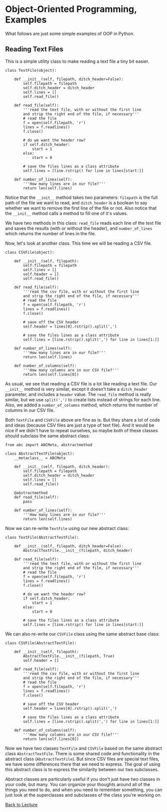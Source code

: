 # Object-Oriented Programming, Examples

What follows are just some simple examples of OOP in Python.

## Reading Text Files

This is a simple utility class to make reading a text file a tiny bit easier.

    class TextFile(object):
    
        def __init__(self, filepath, ditch_header=False):
            self.filepath = filepath
            self.ditch_header = ditch_header
            self.lines = []
            self.read_file()
        
        def read_file(self):
            '''read the text file, with or without the first line
            and strip the right end of the file, if necessary'''
            # read the file
            f = open(self.filepath, 'r')
            lines = f.readlines()
            f.close()
    
            # do we want the header row?
            if self.ditch_header:
                start = 1
            else:
                start = 0
            
            # save the files lines as a class attribute
            self.lines = [line.rstrip() for line in lines[start:]]
        
        def number_of_lines(self):
            '''How many lines are in our file?'''
            return len(self.lines)

Notice that the `__init__` method takes two parameters: `filepath` is the full path of the file we want to read, and `ditch_header` is a boolean to say whether we want to remove the first line of the file or not. Also notice that the `__init__` method calls a method to fill one of it's values.

We have two methods in this class: `read_file` reads each line of the text file and saves the results (with or without the header), and `number_of_lines` which returns the number of lines in the file.

Now, let's look at another class. This time we will be reading a CSV file.

    class CSVFile(object):
    
        def __init__(self, filepath):
            self.filepath = filepath
            self.lines = []
            self.header = []
            self.read_file()
        
        def read_file(self):
            '''read the csv file, with or without the first line
            and strip the right end of the file, if necessary'''
            # read the file
            f = open(self.filepath, 'r')
            lines = f.readlines()
            f.close()
            
            # save off the CSV header
            self.header = lines[0].rstrip().split(',')
            
            # save the files lines as a class attribute
            self.lines = [line.rstrip().split(',') for line in lines[1:]]
        
        def number_of_lines(self):
            '''How many lines are in our file?'''
            return len(self.lines)
        
        def number_of_columns(self):
            '''How many columns are in our CSV file?'''
            return len(self.lines[0])

As usual, we see that reading a CSV file is a lot like reading a text file. Our `__init__` method is very similar, except it doesn't take a `ditch_header` parameter, and includes a `header` value. The `read_file` method is really similar, but we use `split(',')` to create lists instead of strings for each line. Also, we added a `number_of_columns` method, which returns the number of columns in our CSV file.

Both `TextFile` and `CSVFile` above are fine as is. But they share a lot of code and ideas (because CSV files are just a type of text file). And it would be nice if we didn't have to repeat ourselves, so maybe both of these classes should subclass the same abstract class:

    from abc import ABCMeta, abstractmethod
    
    class AbstractTextFile(object):
        __metaclass__ = ABCMeta
        
        def __init__(self, filepath, ditch_header):
            self.filepath = filepath
            self.ditch_header = ditch_header
            self.lines = []
            self.read_file()

        @abstractmethod
        def read_file(self):
            pass
            
        def number_of_lines(self):
            '''How many lines are in our file?'''
            return len(self.lines)

Now we can re-write `TextFile` using our new abstract class:

    class TextFile(AbstractTextFile):
    
        def __init__(self, filepath, ditch_header=False):
            AbstractTextFile.__init__(filepath, ditch_header)
        
        def read_file(self):
            '''read the text file, with or without the first line
            and strip the right end of the file, if necessary'''
            # read the file
            f = open(self.filepath, 'r')
            lines = f.readlines()
            f.close()
    
            # do we want the header row?
            if self.ditch_header:
                start = 1
            else:
                start = 0
            
            # save the files lines as a class attribute
            self.lines = [line.rstrip() for line in lines[start:]]

We can also re-write our `CSVFile` class using the same abstract base class:

    class CSVFile(AbstractTextFile):
    
        def __init__(self, filepath):
            AbstractTextFile.__init__(filepath, True)
            self.header = []
        
        def read_file(self):
            '''read the csv file, with or without the first line
            and strip the right end of the file, if necessary'''
            # read the file
            f = open(self.filepath, 'r')
            lines = f.readlines()
            f.close()
            
            # save off the CSV header
            self.header = lines[0].rstrip().split(',')
            
            # save the files lines as a class attribute
            self.lines = [line.rstrip().split(',') for line in lines[1:]]
        
        def number_of_columns(self):
            '''How many columns are in our CSV file?'''
            return len(self.lines[0])
        
Now we have two classes `TextFile` and `CSVFile` based on the same abstract class `AbstractTextFile`. There is some shared code and functionality in the abstract class (`AbstractTextFile`). But since CSV files are special text files, we have some differences there that we need to express. The goal of using this abstract class is to express the similarity between our two subclasses.

Abstract classes are particularly useful if you don't just have two classes in your code, but many. You can organize your thoughts around all of the things you need to do, and when you need to remember something, you can just look at the superclasses and subclasses of the class you're working on.


[Back to Lecture](lecture_07.md)
